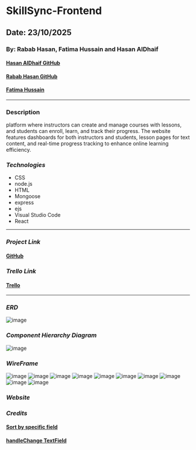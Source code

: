 # SkillSync-Frontend
## Date: 23/10/2025
### By: Rabab Hasan, Fatima Hussain and Hasan AlDhaif
#### [Hasan AlDhaif GitHub](https://github.com/izZERO)
#### [Rabab Hasan GitHub](https://github.com/Rabab-hasan177)
#### [Fatima Hussain](https://github.com/Fatema-Abdulla)
***
### Description
platform where instructors can create and manage courses with lessons, and students can enroll, learn, and track their progress. The website features dashboards for both instructors and students, lesson pages for text content, and real-time progress tracking to enhance online learning efficiency.
### ***Technologies***
* CSS
* node.js
* HTML
* Mongoose
* express
* ejs
* Visual Studio Code
* React
***
### ***Project Link***
#### [GitHub]()

### ***Trello Link***
#### [Trello](https://trello.com/b/inb6ygFH/skillsync)

***
### ***ERD***
![image](./wireframes/SkillSync.png)

### ***Component Hierarchy Diagram***
![image](./wireframes/CompH.png)

### ***WireFrame***
![image](./wireframes/Screenshot%20(79).png)
![image](./wireframes/Screenshot%20(80).png)
![image](./wireframes/Screenshot%20(81).png)
![image](./wireframes/Screenshot%20(82).png)
![image](./wireframes/Screenshot%20(83).png)
![image](./wireframes/Screenshot%20(84).png)
![image](./wireframes/Screenshot%20(85).png)
![image](./wireframes/Screenshot%20(86).png)
![image](./wireframes/Screenshot%20(87).png)
![image](./wireframes/Screenshot%20(89).png)


### ***Website***


### ***Credits***
#### [Sort by specific field](https://stackoverflow.com/questions/25058007/mongodb-difference-between-orderby-and-sort)
#### [handleChange TextField](https://stackoverflow.com/questions/77866041/markdown-editor-updating-state-issue-react-next-js)
